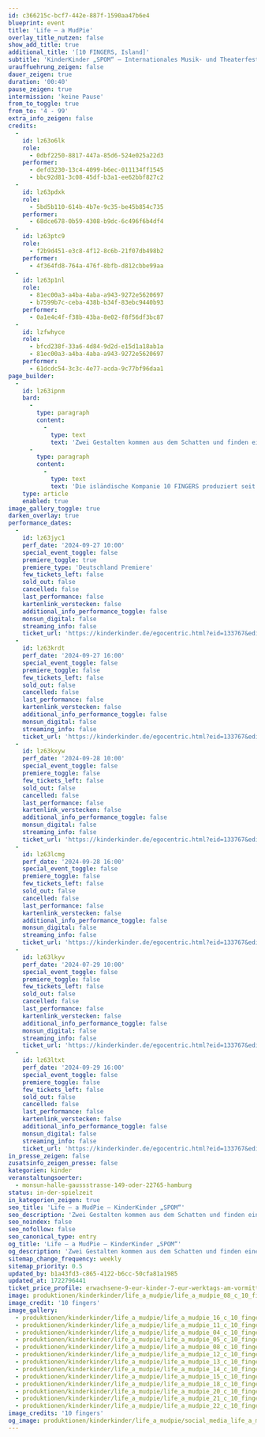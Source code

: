 ```yaml
---
id: c366215c-bcf7-442e-887f-1590aa47b6e4
blueprint: event
title: 'Life – a MudPie'
overlay_title_nutzen: false
show_add_title: true
additional_title: '[10 FINGERS, Island]'
subtitle: 'KinderKinder „SPOM“ – Internationales Musik- und Theaterfestival'
urauffuehrung_zeigen: false
dauer_zeigen: true
duration: '00:40'
pause_zeigen: true
intermission: 'keine Pause'
from_to_toggle: true
from_to: '4 - 99'
extra_info_zeigen: false
credits:
  -
    id: lz63o6lk
    role:
      - 0dbf2250-8817-447a-85d6-524e025a22d3
    performer:
      - defd3230-13c4-4099-b6ec-011134ff1545
      - bbc92d81-3c08-45df-b3a1-ee62bbf827c2
  -
    id: lz63pdxk
    role:
      - 5bd5b110-614b-4b7e-9c35-be45b854c735
    performer:
      - 68dce678-0b59-4308-b9dc-6c496f6b4df4
  -
    id: lz63ptc9
    role:
      - f2b9d451-e3c8-4f12-8c6b-21f07db498b2
    performer:
      - 4f364fd8-764a-476f-8bfb-d812cbbe99aa
  -
    id: lz63p1nl
    role:
      - 81ec00a3-a4ba-4aba-a943-9272e5620697
      - b7599b7c-ceba-438b-b34f-83ebc9440b93
    performer:
      - 0a1e4c4f-f38b-43ba-8e02-f8f56df3bc87
  -
    id: lzfwhyce
    role:
      - bfcd238f-33a6-4d84-9d2d-e15d1a18ab1a
      - 81ec00a3-a4ba-4aba-a943-9272e5620697
    performer:
      - 61dcdc54-3c3c-4e77-acda-9c77bf96daa1
page_builder:
  -
    id: lz63ipnm
    bard:
      -
        type: paragraph
        content:
          -
            type: text
            text: 'Zwei Gestalten kommen aus dem Schatten und finden einen Sack Erde: Sie erschaffen Tiere, Länder, Leben und Liebe daraus. Erzählt wird die Geschichte der Erde und die Schöpfung der Menschheit. »Life – a MudPie« zeigt spielerisch und ganz ohne Worte, wie alles auf der Welt aus dem Nichts entsteht: ein Stück über den Kreislauf des Lebens. Und eine ordentliche Schlammschlacht, die sowohl für die Allerkleinsten als auch für Menschen aller Altersstufen geeignet ist.'
      -
        type: paragraph
        content:
          -
            type: text
            text: 'Die isländische Kompanie 10 FINGERS produziert seit über 20 Jahren Theater für junges Publikum und verbindet in ihren bildstarken Inszenierungen Figurentheater, Bildende Kunst und Performance miteinander.'
    type: article
    enabled: true
image_gallery_toggle: true
darken_overlay: true
performance_dates:
  -
    id: lz63jyc1
    perf_date: '2024-09-27 10:00'
    special_event_toggle: false
    premiere_toggle: true
    premiere_type: 'Deutschland Premiere'
    few_tickets_left: false
    sold_out: false
    cancelled: false
    last_performance: false
    kartenlink_verstecken: false
    additional_info_performance_toggle: false
    monsun_digital: false
    streaming_info: false
    ticket_url: 'https://kinderkinder.de/egocentric.html?eid=133767&edid=479649'
  -
    id: lz63krdt
    perf_date: '2024-09-27 16:00'
    special_event_toggle: false
    premiere_toggle: false
    few_tickets_left: false
    sold_out: false
    cancelled: false
    last_performance: false
    kartenlink_verstecken: false
    additional_info_performance_toggle: false
    monsun_digital: false
    streaming_info: false
    ticket_url: 'https://kinderkinder.de/egocentric.html?eid=133767&edid=479672'
  -
    id: lz63kxyw
    perf_date: '2024-09-28 10:00'
    special_event_toggle: false
    premiere_toggle: false
    few_tickets_left: false
    sold_out: false
    cancelled: false
    last_performance: false
    kartenlink_verstecken: false
    additional_info_performance_toggle: false
    monsun_digital: false
    streaming_info: false
    ticket_url: 'https://kinderkinder.de/egocentric.html?eid=133767&edid=479650'
  -
    id: lz63lcmg
    perf_date: '2024-09-28 16:00'
    special_event_toggle: false
    premiere_toggle: false
    few_tickets_left: false
    sold_out: false
    cancelled: false
    last_performance: false
    kartenlink_verstecken: false
    additional_info_performance_toggle: false
    monsun_digital: false
    streaming_info: false
    ticket_url: 'https://kinderkinder.de/egocentric.html?eid=133767&edid=479687'
  -
    id: lz63lkyv
    perf_date: '2024-07-29 10:00'
    special_event_toggle: false
    premiere_toggle: false
    few_tickets_left: false
    sold_out: false
    cancelled: false
    last_performance: false
    kartenlink_verstecken: false
    additional_info_performance_toggle: false
    monsun_digital: false
    streaming_info: false
    ticket_url: 'https://kinderkinder.de/egocentric.html?eid=133767&edid=479651'
  -
    id: lz63ltxt
    perf_date: '2024-09-29 16:00'
    special_event_toggle: false
    premiere_toggle: false
    few_tickets_left: false
    sold_out: false
    cancelled: false
    last_performance: false
    kartenlink_verstecken: false
    additional_info_performance_toggle: false
    monsun_digital: false
    streaming_info: false
    ticket_url: 'https://kinderkinder.de/egocentric.html?eid=133767&edid=479688'
in_presse_zeigen: false
zusatsinfo_zeigen_presse: false
kategorien: kinder
veranstaltungsoerter:
  - monsun-halle-gaussstrasse-149-oder-22765-hamburg
status: in-der-spielzeit
in_kategorien_zeigen: true
seo_title: 'Life – a MudPie – KinderKinder „SPOM“'
seo_description: 'Zwei Gestalten kommen aus dem Schatten und finden einen Sack Erde: Sie erschaffen Tiere, Länder, Leben und Liebe daraus.'
seo_noindex: false
seo_nofollow: false
seo_canonical_type: entry
og_title: 'Life – a MudPie – KinderKinder „SPOM“'
og_description: 'Zwei Gestalten kommen aus dem Schatten und finden einen Sack Erde: Sie erschaffen Tiere, Länder, Leben und Liebe daraus. Erzählt wird die Geschichte der Erde und die Schöpfung der Menschheit. »Life – a MudPie«'
sitemap_change_frequency: weekly
sitemap_priority: 0.5
updated_by: b1a43fd3-c865-4122-b6cc-50cfa81a1985
updated_at: 1722796441
ticket_price_profile: erwachsene-9-eur-kinder-7-eur-werktags-am-vormittag-4-eur-fuer-alle
image: produktionen/kinderkinder/life_a_mudpie/life_a_mudpie_08_c_10_fingers.jpg
image_credit: '10 fingers'
image_gallery:
  - produktionen/kinderkinder/life_a_mudpie/life_a_mudpie_16_c_10_fingers.jpg
  - produktionen/kinderkinder/life_a_mudpie/life_a_mudpie_11_c_10_fingers.jpg
  - produktionen/kinderkinder/life_a_mudpie/life_a_mudpie_04_c_10_fingers.jpg
  - produktionen/kinderkinder/life_a_mudpie/life_a_mudpie_05_c_10_fingers.jpg
  - produktionen/kinderkinder/life_a_mudpie/life_a_mudpie_08_c_10_fingers.jpg
  - produktionen/kinderkinder/life_a_mudpie/life_a_mudpie_12_c_10_fingers.jpg
  - produktionen/kinderkinder/life_a_mudpie/life_a_mudpie_13_c_10_fingers.jpg
  - produktionen/kinderkinder/life_a_mudpie/life_a_mudpie_14_c_10_fingers.jpg
  - produktionen/kinderkinder/life_a_mudpie/life_a_mudpie_15_c_10_fingers.jpg
  - produktionen/kinderkinder/life_a_mudpie/life_a_mudpie_18_c_10_fingers.jpg
  - produktionen/kinderkinder/life_a_mudpie/life_a_mudpie_20_c_10_fingers.jpg
  - produktionen/kinderkinder/life_a_mudpie/life_a_mudpie_21_c_10_fingers.jpg
  - produktionen/kinderkinder/life_a_mudpie/life_a_mudpie_22_c_10_fingers.jpg
image_credits: '10 fingers'
og_image: produktionen/kinderkinder/life_a_mudpie/social_media_life_a_mudpie_c_fingers.jpg
---
```

